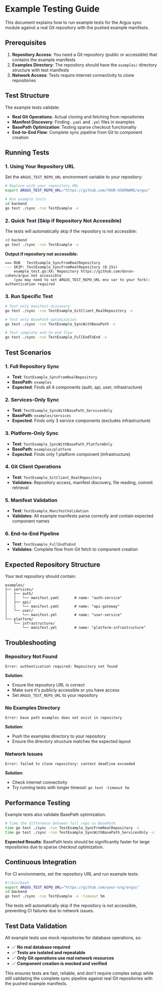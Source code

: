 # Example Testing Guide

This document explains how to run example tests for the Argus sync module against a real Git repository with the pushed example manifests.

## Prerequisites

1. **Repository Access**: You need a Git repository (public or accessible) that contains the example manifests
2. **Examples Directory**: The repository should have the `examples/` directory structure with test manifests
3. **Network Access**: Tests require internet connectivity to clone repositories

## Test Structure

The example tests validate:
- **Real Git Operations**: Actual cloning and fetching from repositories
- **Manifest Discovery**: Finding `.yaml` and `.yml` files in examples
- **BasePath Optimization**: Testing sparse checkout functionality  
- **End-to-End Flow**: Complete sync pipeline from Git to component creation

## Running Tests

### 1. Using Your Repository URL

Set the `ARGUS_TEST_REPO_URL` environment variable to your repository:

```bash
# Replace with your repository URL
export ARGUS_TEST_REPO_URL="https://github.com/YOUR-USERNAME/argus"

# Run example tests
cd backend
go test ./sync -run TestExample -v
```

### 2. Quick Test (Skip if Repository Not Accessible)

The tests will automatically skip if the repository is not accessible:

```bash
cd backend
go test ./sync -run TestExample -v
```

**Output if repository not accessible:**
```
=== RUN   TestExample_SyncFromRealRepository
--- SKIP: TestExample_SyncFromRealRepository (0.15s)
    example_test.go:XX: Repository https://github.com/doron-cohen/argus not accessible 
    (you may need to set ARGUS_TEST_REPO_URL env var to your fork): authentication required
```

### 3. Run Specific Test

```bash
# Test only manifest discovery
go test ./sync -run TestExample_GitClient_RealRepository -v

# Test only BasePath optimization  
go test ./sync -run TestExample_SyncWithBasePath -v

# Test complete end-to-end flow
go test ./sync -run TestExample_FullEndToEnd -v
```

## Test Scenarios

### 1. **Full Repository Sync**
- **Test**: `TestExample_SyncFromRealRepository`
- **BasePath**: `examples`
- **Expected**: Finds all 4 components (auth, api, user, infrastructure)

### 2. **Services-Only Sync** 
- **Test**: `TestExample_SyncWithBasePath_ServicesOnly`
- **BasePath**: `examples/services`
- **Expected**: Finds only 3 service components (excludes infrastructure)

### 3. **Platform-Only Sync**
- **Test**: `TestExample_SyncWithBasePath_PlatformOnly` 
- **BasePath**: `examples/platform`
- **Expected**: Finds only 1 platform component (infrastructure)

### 4. **Git Client Operations**
- **Test**: `TestExample_GitClient_RealRepository`
- **Validates**: Repository access, manifest discovery, file reading, commit retrieval

### 5. **Manifest Validation**
- **Test**: `TestExample_ManifestValidation`
- **Validates**: All example manifests parse correctly and contain expected component names

### 6. **End-to-End Pipeline**
- **Test**: `TestExample_FullEndToEnd`
- **Validates**: Complete flow from Git fetch to component creation

## Expected Repository Structure

Your test repository should contain:

```
examples/
├── services/
│   ├── auth/
│   │   └── manifest.yaml       # name: "auth-service"
│   ├── api/
│   │   └── manifest.yaml       # name: "api-gateway" 
│   └── user/
│       └── manifest.yml        # name: "user-service"
└── platform/
    └── infrastructure/
        └── manifest.yml        # name: "platform-infrastructure"
```

## Troubleshooting

### Repository Not Found
```
Error: authentication required: Repository not found
```
**Solution**: 
- Ensure the repository URL is correct
- Make sure it's publicly accessible or you have access
- Set `ARGUS_TEST_REPO_URL` to your repository

### No Examples Directory  
```
Error: base path examples does not exist in repository
```
**Solution**: 
- Push the examples directory to your repository
- Ensure the directory structure matches the expected layout

### Network Issues
```
Error: failed to clone repository: context deadline exceeded
```
**Solution**:
- Check internet connectivity
- Try running tests with longer timeout: `go test -timeout 5m`

## Performance Testing

Example tests also validate BasePath optimization:

```bash
# Time the difference between full repo vs BasePath
time go test ./sync -run TestExample_SyncFromRealRepository -v
time go test ./sync -run TestExample_SyncWithBasePath_ServicesOnly -v
```

**Expected Results**: BasePath tests should be significantly faster for large repositories due to sparse checkout optimization.

## Continuous Integration

For CI environments, set the repository URL and run example tests:

```bash
#!/bin/bash
export ARGUS_TEST_REPO_URL="https://github.com/your-org/argus"
cd backend
go test ./sync -run TestExample -v -timeout 5m
```

The tests will automatically skip if the repository is not accessible, preventing CI failures due to network issues.

## Test Data Validation

All example tests use mock repositories for database operations, so:
- ✅ **No real database required**
- ✅ **Tests are isolated and repeatable**  
- ✅ **Only Git operations use real network resources**
- ✅ **Component creation is mocked and verified**

This ensures tests are fast, reliable, and don't require complex setup while still validating the complete sync pipeline against real Git repositories with the pushed example manifests. 